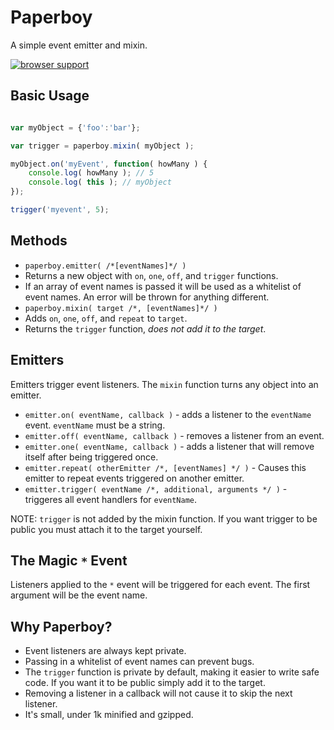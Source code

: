 Paperboy
===========

A simple event emitter and mixin.

[![browser support](http://ci.testling.com/sakabako/Paperboy.png)](http://ci.testling.com/sakabako/paperboy)

## Basic Usage

```javascript

var myObject = {'foo':'bar'};

var trigger = paperboy.mixin( myObject );

myObject.on('myEvent', function( howMany ) {
	console.log( howMany ); // 5
	console.log( this ); // myObject
});

trigger('myevent', 5);

```

## Methods

* `paperboy.emitter( /*[eventNames]*/ )`
 * Returns a new object with `on`, `one`, `off`, and `trigger` functions.
 * If an array of event names is passed it will be used as a whitelist of event names. An error will be thrown for anything different.
* `paperboy.mixin( target /*, [eventNames]*/ )`
 * Adds `on`, `one`, `off`, and `repeat` to `target`.
 * Returns the `trigger` function, _does not add it to the target_.

## Emitters

Emitters trigger event listeners. The `mixin` function turns any object into an emitter.

* `emitter.on( eventName, callback )` - adds a listener to the `eventName` event. `eventName` must be a string.
* `emitter.off( eventName, callback )` - removes a listener from an event.
* `emitter.one( eventName, callback )` - adds a listener that will remove itself after being triggered once.
* `emitter.repeat( otherEmitter /*, [eventNames] */ )` - Causes this emitter to repeat events triggered on another emitter.
* `emitter.trigger( eventName /*, additional, arguments */ )` - triggeres all event handlers for `eventName`.

NOTE: `trigger` is not added by the mixin function. If you want trigger to be public you must attach it to the target yourself.

## The Magic `*` Event

Listeners applied to the `*` event will be triggered for each event. The first argument will be the event name.

## Why Paperboy?

* Event listeners are always kept private.
* Passing in a whitelist of event names can prevent bugs.
* The `trigger` function is private by default, making it easier to write safe code. If you want it to be public simply add it to the target.
* Removing a listener in a callback will not cause it to skip the next listener.
* It's small, under 1k minified and gzipped.
